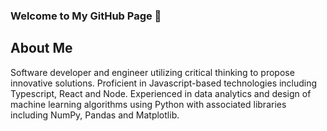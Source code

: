 ### Welcome to My GitHub Page 👋

## About Me
Software developer and engineer utilizing critical thinking to propose innovative solutions. Proficient in Javascript-based technologies including Typescript, React and Node. Experienced in data analytics and design of machine learning algorithms using Python with associated libraries including NumPy, Pandas and Matplotlib.
<!--
**terracotta55/terracotta55** is a ✨ _special_ ✨ repository because its `README.md` (this file) appears on your GitHub profile.

Here are some ideas to get you started:

- 🔭 I’m currently working on ...
- 🌱 I’m currently learning ...
- 👯 I’m looking to collaborate on ...
- 🤔 I’m looking for help with ...
- 💬 Ask me about ...
- 📫 How to reach me: ...
- 😄 Pronouns: ...
- ⚡ Fun fact: ...
-->

